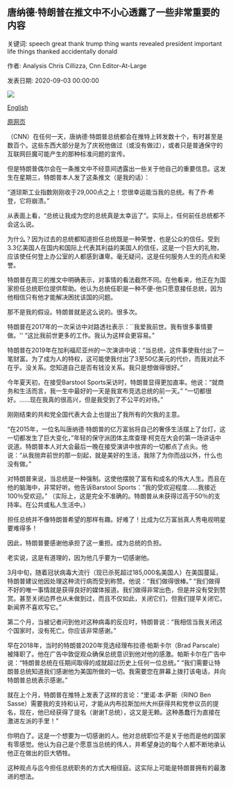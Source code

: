 ## 唐纳德·特朗普在推文中不小心透露了一些非常重要的内容

关键词: speech great thank trump thing wants revealed president important life things thanked accidentally donald

作者: Analysis Chris Cillizza, Cnn Editor-At-Large

发表日期: 2020-09-03 00:00:00

![](https://cdn.cnn.com/cnnnext/dam/assets/190329174738-20190328-generic-trump-twitter-illustration-2-super-tease.jpg)

[English](Donald%20Trump%20accidentally%20revealed%20something%20very%20important%20in%20a%20tweet.md)

[原网页](https://edition.cnn.com/2020/09/03/politics/donald-trump-president-2020/index.html)

（CNN）在任何一天，唐纳德·特朗普总统都会在推特上转发数十个，有时甚至是数百个。这些东西大部分是为了庆祝他做过（或没有做过），或者只是普通保守的互联网巨魔可能产生的那种标准问题的宣传。

但是特朗普偶尔会在一条推文中不经意间透露出一些关于他自己的重要信息。这发生在星期三，特朗普本人发了这条推文（是我的话）：

“道琼斯工业指数刚刚收于29,000点之上！您很幸运能当我的总统。有了乔·希登，它将崩溃。”

从表面上看，“总统让我成为您的总统真是太幸运了”。实际上，任何前任总统都不会这么说。

为什么？因为过去的总统都知道担任总统既是一种荣誉，也是公众的信任。受到3.3亿美国人在国内和国际上代表其利益的美国人的信任，这是一个巨大的礼物，应该使任何登上办公室的人都感到谦卑。毫无疑问，这是任何服务人生的亮点和荣誉。

特朗普在周三的推文中明确表示，对事情的看法截然不同。在他看来，他正在为国家担任总统职位提供帮助。他认为总统任职是一种不便-他只愿意接任总统，因为他相信只有他才能解决困扰该国的问题。

那不是我的假设。特朗普就是这么说的。很多次。

特朗普在2017年的一次采访中对路透社表示：``我爱我前世。我有很多事情要做。'' “这比我前世更多的工作。我认为这样会更容易。”

特朗普在2019年在加利福尼亚州的一次演讲中说：“当总统，这件事使我付出了一笔财富。为了成为人的特权，这可能使我付出了3至50亿美元的代价，而我对此不在乎。没关系。您知道自己是否有钱没关系。我只是想做得很好。”

今年夏天初，在接受Barstool Sports采访时，特朗普显得更加直率。他说：“就商务和生活而言，我一生中最好的一天是我宣布竞选总统的前一天。” “一切都很好。……现在我真的很高兴，但是我受到了不公平的对待。”

刚刚结束的共和党全国代表大会上也提出了我所有的欠我的主意。

“在2015年，一位名叫唐纳德·特朗普的亿万富翁将自己的奢侈生活摆上了台灯，这一切都发生了巨大变化，”年轻的保守派团体主席查理·柯克在大会的第一场讲话中说道。特朗普本人对大会最后一晚在接受演讲中放弃的一切都点了点头。他说：“从我抛弃前世的那一刻起，就是美好的生活，我除了为你而战以外，什么也没有做。”

对特朗普来说，当总统是一种强制。这使他摆脱了富有和成名的伟大人生。而且在他的脑海中，非常好听。他告诉Barstool Sports：“我的受欢迎程度……我接近100％受欢迎。” （实际上，这是完全不准确的。特朗普从未获得过高于50％的支持率。在公共或私人生活中。）

担任总统并不像特朗普希望的那样有趣。好难了！比成为亿万富翁真人秀电视明星要难得多！

因此，特朗普要感谢他承担了这一重担。成为总统的负担。

老实说，这是有道理的，因为他几乎要为一切感谢他。

3月中旬，随着冠状病毒大流行（现已杀死超过185,000名美国人）在美国蔓延，特朗普建议他因处理这种流行病而受到称赞。他说：“我们做得很棒。” “我们做得不好的唯一事情就是获得良好的媒体报道。我们做得非常出色，但是并没有受到赞赏。甚至关闭边界也从未做到过，而且不仅如此，关闭它们，但我们提早关闭它。新闻界不喜欢写它。”

第二个月，当被记者问到他对这种病毒的反应时，特朗普说：“我相信当我关闭这个国家时，没有死亡。你应该非常感谢。”

早在2018年，当时的特朗普2020年竞选经理布拉德·帕斯卡尔（Brad Parscale）被降职了。他在广告中敦促观众确保总统意识到他对他的感激。帕斯卡尔在广告中说：“特朗普总统在任期间取得的成就超过历史上任何一位总统。” “我们需要让特朗普总统知道我们感谢他为美国所做的一切。我需要您在屏幕上拨打该电话，并向特朗普总统表示感谢。”

就在上个月，特朗普在推特上发表了这样的言论：“里诺·本·萨斯（RINO Ben Sasse）需要我的支持和认可，才能从内布拉斯加州大州获得共和党参议员的提名，现在，他已经获得了提名（谢谢T总统），这又是无赖。这种愚蠢行为直接在激进左派的手里！”

你明白了。这是一个想要为一切感谢的人。他对总统职位不是关于他而是他的国家有零感觉。他认为自己是个愿意当总统的伟人，并希望身边的每个人都不断地承认他正在做出的巨大牺牲。

这种观点与迄今担任总统职务的方式大相径庭。这实际上可能是特朗普拥有的最激进的想法。